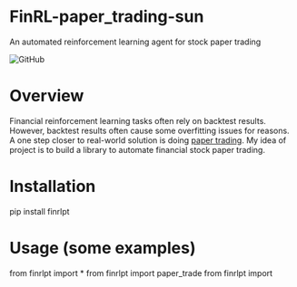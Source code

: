 # FinRL-paper_trading-sun
An automated reinforcement learning agent for stock paper trading

![GitHub](https://img.shields.io/github/license/everssun/FinRL-paper_trading-sun)

# Overview
Financial reinforcement learning tasks often rely on backtest results. However, backtest results often cause some overfitting issues for reasons. A one step closer to real-world solution is doing [paper trading](https://www.tradingview.com/support/solutions/43000516466-paper-trading-main-functionality/). My idea of project is to build a library to automate financial stock paper trading.

# Installation
pip install finrlpt

# Usage (some examples)
from finrlpt import *
from finrlpt import paper_trade
from finrlpt import <function name>
